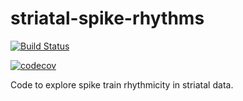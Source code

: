 # striatal-spike-rhythms

[![Build Status](http://129.170.31.30:8080/buildStatus/icon?job=striatal-spike-rhythms)](http://129.170.31.30:8080/job/striatal-spike-rhythms)

[![codecov](https://codecov.io/gh/vandermeerlab/striatal-spike-rhythms/branch/master/graph/badge.svg)](https://codecov.io/gh/vandermeerlab/striatal-spike-rhythms)

Code to explore spike train rhythmicity in striatal data.
